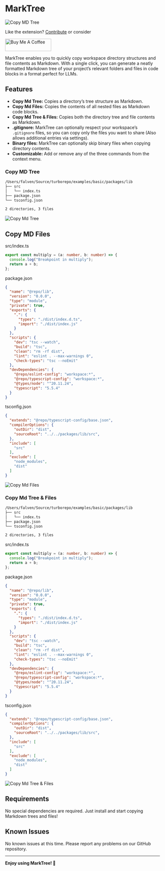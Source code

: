 # MarkTree

![Copy MD Tree](images/logo.png)

Like the extension? [Contribute](https://github.com/Falven/marktree) or consider

<a href="https://www.buymeacoffee.com/lkpUiU42EN" target="_blank"><img src="https://cdn.buymeacoffee.com/buttons/v2/default-violet.png" alt="Buy Me A Coffee" style="height: 40px !important;width: 150px !important;" ></a>

MarkTree enables you to quickly copy workspace directory structures and file contents as Markdown. With a single click, you can generate a neatly formatted Markdown tree of your project’s relevant folders and files in code blocks in a format perfect for LLMs.

## Features

- **Copy Md Tree:** Copies a directory’s tree structure as Markdown.
- **Copy Md Files:** Copies the contents of all nested files as Markdown code blocks.
- **Copy Md Tree & Files:** Copies both the directory tree and file contents as Markdown.
- **.gitignore:** MarkTree can optionally respect your workspace’s `.gitignore` files, so you can copy only the files you want to share (Also allows additional entries via settings).
- **Binary files:** MarkTree can optionally skip binary files when copying directory contents.
- **Customizable:** Add or remove any of the three commands from the context menu.

### Copy MD Tree

```sh
/Users/falven/Source/turborepo/examples/basic/packages/lib
├── src
│   └── index.ts
├── package.json
└── tsconfig.json

2 directories, 3 files
```

![Copy Md Tree](images/copy_md_tree.gif)

## Copy MD Files

src/index.ts
```ts
export const multiply = (a: number, b: number) => {
  console.log("Breakpoint in multiply");
  return a + b;
};

```

package.json
```json
{
  "name": "@repo/lib",
  "version": "0.0.0",
  "type": "module",
  "private": true,
  "exports": {
    ".": {
      "types": "./dist/index.d.ts",
      "import": "./dist/index.js"
    }
  },
  "scripts": {
    "dev": "tsc --watch",
    "build": "tsc",
    "clean": "rm -rf dist",
    "lint": "eslint . --max-warnings 0",
    "check-types": "tsc --noEmit"
  },
  "devDependencies": {
    "@repo/eslint-config": "workspace:*",
    "@repo/typescript-config": "workspace:*",
    "@types/node": "^20.11.24",
    "typescript": "5.5.4"
  }
}

```

tsconfig.json
```json
{
  "extends": "@repo/typescript-config/base.json",
  "compilerOptions": {
    "outDir": "dist",
    "sourceRoot": "../../packages/lib/src",
  },
  "include": [
    "src"
  ],
  "exclude": [
    "node_modules",
    "dist"
  ]
}

```

![Copy Md Files](images/copy_md_files.gif)

### Copy Md Tree & Files

```sh
/Users/falven/Source/turborepo/examples/basic/packages/lib
├── src
│   └── index.ts
├── package.json
└── tsconfig.json

2 directories, 3 files
```

src/index.ts
```ts
export const multiply = (a: number, b: number) => {
  console.log("Breakpoint in multiply");
  return a + b;
};

```

package.json
```json
{
  "name": "@repo/lib",
  "version": "0.0.0",
  "type": "module",
  "private": true,
  "exports": {
    ".": {
      "types": "./dist/index.d.ts",
      "import": "./dist/index.js"
    }
  },
  "scripts": {
    "dev": "tsc --watch",
    "build": "tsc",
    "clean": "rm -rf dist",
    "lint": "eslint . --max-warnings 0",
    "check-types": "tsc --noEmit"
  },
  "devDependencies": {
    "@repo/eslint-config": "workspace:*",
    "@repo/typescript-config": "workspace:*",
    "@types/node": "^20.11.24",
    "typescript": "5.5.4"
  }
}

```

tsconfig.json
```json
{
  "extends": "@repo/typescript-config/base.json",
  "compilerOptions": {
    "outDir": "dist",
    "sourceRoot": "../../packages/lib/src",
  },
  "include": [
    "src"
  ],
  "exclude": [
    "node_modules",
    "dist"
  ]
}

```

![Copy Md Tree & Files](images/copy_md_tree_and_files.gif)

## Requirements

No special dependencies are required. Just install and start copying Markdown trees and files!

## Known Issues

No known issues at this time. Please report any problems on our GitHub repository.

---

**Enjoy using MarkTree! 🌳**

